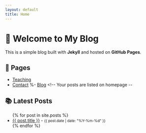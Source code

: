 ```yaml
---
layout: default
title: Home
---
```


# 📝 Welcome to My Blog

This is a simple blog built with **Jekyll** and hosted on **GitHub Pages**.

## 📁 Pages

- [Teaching](/blog/teaching/)
- [Contact](/blog/contact/)
%- [Blog](/) <!-- Your posts are listed on homepage --

## 📚 Latest Posts

<ul>
  {% for post in site.posts %}
    <li>
      <a href="{{ post.url }}">{{ post.title }}</a> - <small>{{ post.date | date: "%Y-%m-%d" }}</small>
    </li>
  {% endfor %}
</ul>
